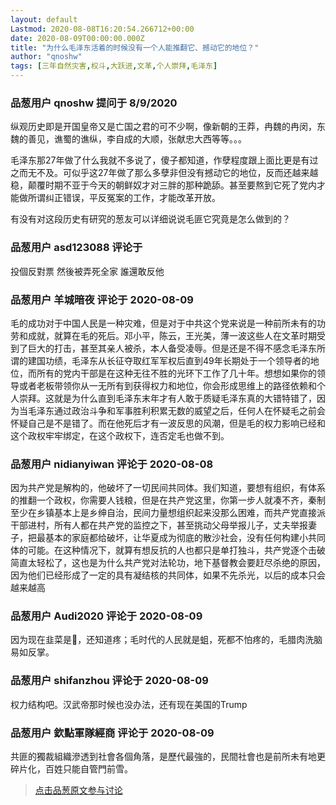 ```yaml
---
layout: default
Lastmod: 2020-08-08T16:20:54.266712+00:00
date: 2020-08-09T00:00:00.000Z
title: "为什么毛泽东活着的时候没有一个人能推翻它、撼动它的地位？"
author: "qnoshw"
tags: [三年自然灾害,权斗,大跃进,文革,个人崇拜,毛泽东]
---
```



### 品葱用户 **qnoshw** 提问于 8/9/2020
    
纵观历史即是开国皇帝又是亡国之君的可不少啊，像新朝的王莽，冉魏的冉闵，东魏的善见，谯蜀的谯纵，李自成的大顺，张献忠大西等等。。。  
  
毛泽东那27年做了什么我就不多说了，傻子都知道，作孽程度跟上面比更是有过之而无不及。可似乎这27年做了那么多孽非但没有撼动它的地位，反而还越来越稳，颠覆时期不亚于今天的朝鲜奴才对三胖的那种跪舔。甚至要熬到它死了党内才能做所谓纠正错误，平反冤案的工作，才能改革开放。  
  
有没有对这段历史有研究的葱友可以详细说说毛匪它究竟是怎么做到的？
    
                

### 品葱用户 **asd123088** 评论于 
        
投個反對票 然後被弄死全家 誰還敢反他
        
                

### 品葱用户 **羊城暗夜** 评论于 2020-08-09
        
毛的成功对于中国人民是一种灾难，但是对于中共这个党来说是一种前所未有的功劳和成就，就算在毛的死后。邓小平，陈云，王光美，薄一波这些人在文革时期受到了巨大的打击，甚至其亲人被杀，本人备受凌辱。但是还是不得不感念毛泽东所谓的建国功绩，毛泽东从长征夺取红军军权后直到49年长期处于一个领导者的地位，而所有的党内干部是在这种无往不胜的光环下工作了几十年。想想如果你的领导或者老板带领你从一无所有到获得权力和地位，你会形成思维上的路径依赖和个人崇拜。这就是为什么直到毛泽东末年才有人敢于质疑毛泽东真的大错特错了，因为当毛泽东通过政治斗争和军事胜利积累无数的威望之后，任何人在怀疑毛之前会怀疑自己是不是错了。而在他死后才有一波反思的风潮，但是毛的权力影响已经和这个政权牢牢绑定，在这个政权下，连否定毛也做不到。
        
                

### 品葱用户 **nidianyiwan** 评论于 2020-08-08
        
因为共产党是解构的，他破坏了一切民间共同体。我们知道，要想有组织，有体系的推翻一个政权，你需要人钱粮，但是在共产党这里，你第一步人就凑不齐，秦制至少在乡镇基本上是乡绅自治，民间力量想组织起来没那么困难，而共产党直接派干部进村，所有人都在共产党的监控之下，甚至挑动父母举报儿子，丈夫举报妻子，把最基本的家庭都给破坏，让华夏成为彻底的散沙社会，没有任何构建小共同体的可能。在这种情况下，就算有想反抗的人也都只是单打独斗，共产党逐个击破简直太轻松了，这也是为什么共产党对法轮功，地下基督教会要赶尽杀绝的原因，因为他们已经形成了一定的具有凝结核的共同体，如果不先杀光，以后的成本只会越来越高
        
                

### 品葱用户 **Audi2020** 评论于 2020-08-09
        
因为现在韭菜是🐷，还知道疼；毛时代的人民就是蛆，死都不怕疼的，毛腊肉洗脑易如反掌。
        
                

### 品葱用户 **shifanzhou** 评论于 2020-08-09
        
权力结构吧。汉武帝那时候也没办法，还有现在美国的Trump
        
                

### 品葱用户 **欽點軍隊經商** 评论于 2020-08-09
        
共匪的獨裁組織滲透到社會各個角落，是歷代最強的，民間社會也是前所未有地更碎片化，百姓只能自管門前雪。
        
                





> [点击品葱原文参与讨论](https://pincong.rocks/question/29537)

